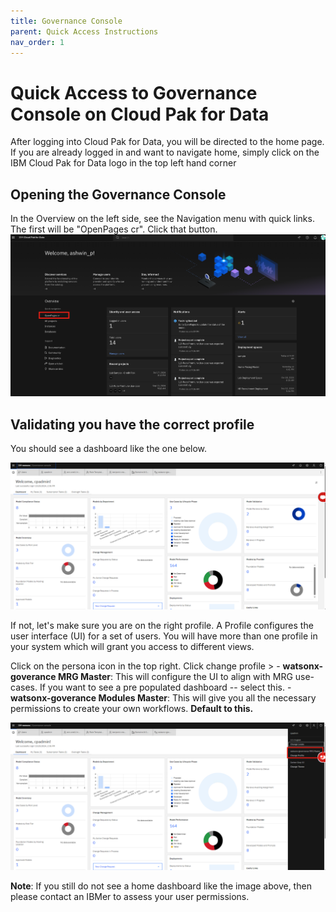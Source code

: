 ```yaml
---
title: Governance Console 
parent: Quick Access Instructions
nav_order: 1
---
```

# Quick Access to Governance Console on Cloud Pak for Data

After logging into Cloud Pak for Data, you will be directed to the home page. If you are already logged in and want to navigate home, simply click on the IBM Cloud Pak for Data logo in the top left hand corner

## Opening the Governance Console

In the Overview on the left side, see the Navigation menu with quick links. The first will be "OpenPages cr". Click that button.
![OpenPages-link](../assets/OpenPages-link.png)

## Validating you have the correct profile

You should see a dashboard like the one below.

![OpenPages-home](../assets/OpenPages-home.png)

If not, let's make sure you are on the right profile. A Profile configures the user interface (UI) for a set of users. You will have more than one profile in your  system which will grant you access to different views.

Click on the persona icon in the top right. Click change profile > 
    - **watsonx-goverance MRG Master**: This will configure the UI to align with MRG use-cases. If you want to see a pre populated dashboard -- select this.
    - **watsonx-goverance Modules Master**: This will give you all the necessary permissions to create your own workflows. **Default to this.**

![OpenPages-profile](../assets/OpenPages-profile.png)


**Note**: If you still do not see a home dashboard like the image above, then please contact an IBMer to assess your user permissions.